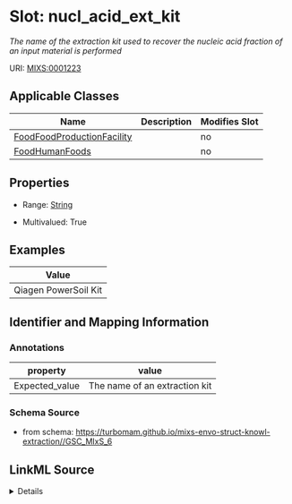 # Slot: nucl_acid_ext_kit


_The name of the extraction kit used to recover the nucleic acid fraction of an input material is performed_



URI: [MIXS:0001223](https://w3id.org/mixs/0001223)



<!-- no inheritance hierarchy -->




## Applicable Classes

| Name | Description | Modifies Slot |
| --- | --- | --- |
[FoodFoodProductionFacility](FoodFoodProductionFacility.md) |  |  no  |
[FoodHumanFoods](FoodHumanFoods.md) |  |  no  |







## Properties

* Range: [String](String.md)

* Multivalued: True






## Examples

| Value |
| --- |
| Qiagen PowerSoil Kit |

## Identifier and Mapping Information





### Annotations

| property | value |
| --- | --- |
| Expected_value | The name of an extraction kit |



### Schema Source


* from schema: https://turbomam.github.io/mixs-envo-struct-knowl-extraction//GSC_MIxS_6




## LinkML Source

<details>
```yaml
name: nucl_acid_ext_kit
annotations:
  Expected_value:
    tag: Expected_value
    value: The name of an extraction kit
description: The name of the extraction kit used to recover the nucleic acid fraction
  of an input material is performed
title: nucleic acid extraction kit
notes:
- kit
examples:
- value: Qiagen PowerSoil Kit
from_schema: https://turbomam.github.io/mixs-envo-struct-knowl-extraction//GSC_MIxS_6
rank: 1000
string_serialization: '{text}'
slot_uri: MIXS:0001223
multivalued: true
alias: nucl_acid_ext_kit
domain_of:
- FoodFoodProductionFacility
- FoodHumanFoods
range: string
required: false
recommended: false

```
</details>